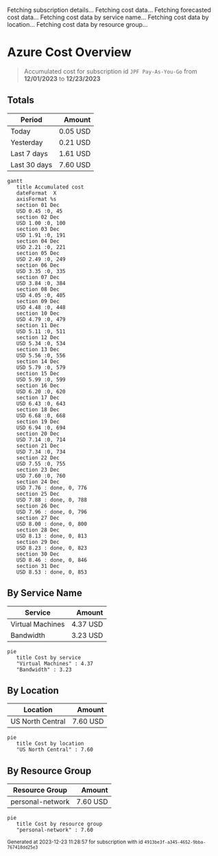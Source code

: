 Fetching subscription details...
Fetching cost data...
Fetching forecasted cost data...
Fetching cost data by service name...
Fetching cost data by location...
Fetching cost data by resource group...
# Azure Cost Overview

> Accumulated cost for subscription id `JPF Pay-As-You-Go` from **12/01/2023** to **12/23/2023**

## Totals

|Period|Amount|
|---|---:|
|Today|0.05 USD|
|Yesterday|0.21 USD|
|Last 7 days|1.61 USD|
|Last 30 days|7.60 USD|

```mermaid
gantt
   title Accumulated cost
   dateFormat  X
   axisFormat %s
   section 01 Dec
   USD 0.45 :0, 45
   section 02 Dec
   USD 1.00 :0, 100
   section 03 Dec
   USD 1.91 :0, 191
   section 04 Dec
   USD 2.21 :0, 221
   section 05 Dec
   USD 2.49 :0, 249
   section 06 Dec
   USD 3.35 :0, 335
   section 07 Dec
   USD 3.84 :0, 384
   section 08 Dec
   USD 4.05 :0, 405
   section 09 Dec
   USD 4.48 :0, 448
   section 10 Dec
   USD 4.79 :0, 479
   section 11 Dec
   USD 5.11 :0, 511
   section 12 Dec
   USD 5.34 :0, 534
   section 13 Dec
   USD 5.56 :0, 556
   section 14 Dec
   USD 5.79 :0, 579
   section 15 Dec
   USD 5.99 :0, 599
   section 16 Dec
   USD 6.20 :0, 620
   section 17 Dec
   USD 6.43 :0, 643
   section 18 Dec
   USD 6.68 :0, 668
   section 19 Dec
   USD 6.94 :0, 694
   section 20 Dec
   USD 7.14 :0, 714
   section 21 Dec
   USD 7.34 :0, 734
   section 22 Dec
   USD 7.55 :0, 755
   section 23 Dec
   USD 7.60 :0, 760
   section 24 Dec
   USD 7.76 : done, 0, 776
   section 25 Dec
   USD 7.88 : done, 0, 788
   section 26 Dec
   USD 7.96 : done, 0, 796
   section 27 Dec
   USD 8.00 : done, 0, 800
   section 28 Dec
   USD 8.13 : done, 0, 813
   section 29 Dec
   USD 8.23 : done, 0, 823
   section 30 Dec
   USD 8.46 : done, 0, 846
   section 31 Dec
   USD 8.53 : done, 0, 853
```

## By Service Name

|Service|Amount|
|---|---:|
|Virtual Machines|4.37 USD|
|Bandwidth|3.23 USD|

```mermaid
pie
   title Cost by service
   "Virtual Machines" : 4.37
   "Bandwidth" : 3.23
```

## By Location

|Location|Amount|
|---|---:|
|US North Central|7.60 USD|

```mermaid
pie
   title Cost by location
   "US North Central" : 7.60
```

## By Resource Group

|Resource Group|Amount|
|---|---:|
|personal-network|7.60 USD|

```mermaid
pie
   title Cost by resource group
   "personal-network" : 7.60
```

<sup>Generated at 2023-12-23 11:28:57 for subscription with id `4913be3f-a345-4652-9bba-767418dd25e3`</sup>
